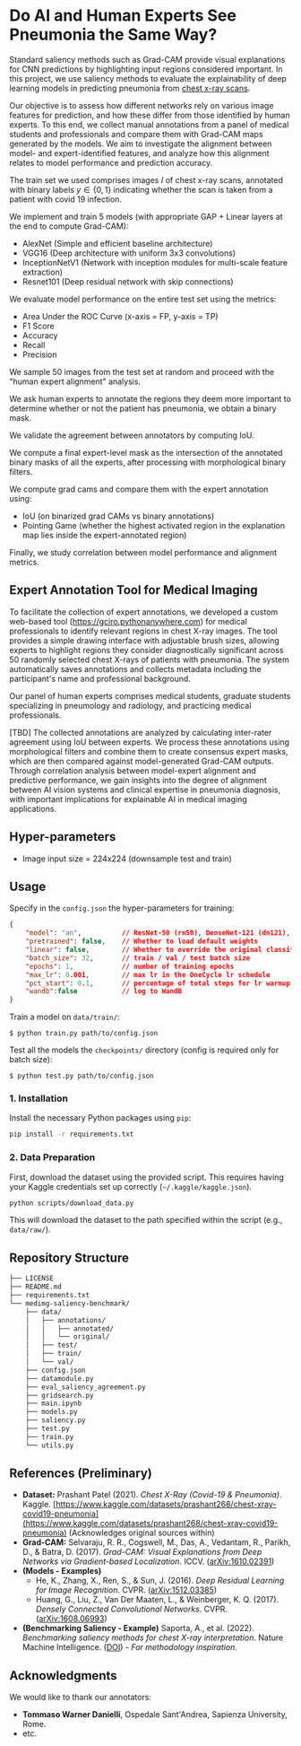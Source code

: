 # Do AI and Human Experts See Pneumonia the Same Way?

Standard saliency methods such as Grad-CAM provide visual explanations for CNN predictions by highlighting input regions considered important. In this project, we use saliency methods to evaluate the explainability of deep learning models in predicting pneumonia from [chest x-ray scans](https://www.kaggle.com/datasets/prashant268/chest-xray-covid19-pneumonia). 

Our objective is to assess how different networks rely on various image features for prediction, and how these differ from those identified by human experts. To this end, we collect manual annotations from a panel of medical students and professionals and compare them with Grad-CAM maps generated by the models. We aim to investigate the alignment between model- and expert-identified features, and analyze how this alignment relates to model performance and prediction accuracy.

The train set we used comprises images $I$ of chest x-ray scans, annotated with binary labels $y\in\{0,1\}$ indicating whether the scan is taken from a patient with covid 19 infection.

We implement and train 5 models (with appropriate GAP + Linear layers at the end to compute Grad-CAM):
- AlexNet (Simple and efficient baseline architecture)
- VGG16 (Deep architecture with uniform 3x3 convolutions)
- InceptionNetV1 (Network with inception modules for multi-scale feature extraction)
- Resnet101 (Deep residual network with skip connections)

We evaluate model performance on the entire test set using the metrics:
- Area Under the ROC Curve (x-axis = FP, y-axis = TP)
- F1 Score
- Accuracy
- Recall
- Precision

We sample 50 images from the test set at random and proceed with the "human expert alignment" analysis.

We ask human experts to annotate the regions they deem more important to determine whether or not the patient has pneumonia, we obtain a binary mask.

We validate the agreement between annotators by computing IoU.

We compute a final expert-level mask as the intersection of the annotated binary masks of all the experts, after processing with morphological binary filters.

We compute grad cams and compare them with the expert annotation using:
- IoU (on binarized grad CAMs vs binary annotations)
- Pointing Game (whether the highest activated region in the explanation map lies inside the expert-annotated region)

Finally, we study correlation between model performance and alignment metrics.

## Expert Annotation Tool for Medical Imaging

To facilitate the collection of expert annotations, we developed a custom web-based tool (https://gciro.pythonanywhere.com) for medical professionals to identify relevant regions in chest X-ray images. 
The tool provides a simple drawing interface with adjustable brush sizes, allowing experts to highlight regions they consider diagnostically significant across 50 randomly selected chest X-rays of patients with pneumonia. The system automatically saves annotations and collects metadata including the participant's name and professional background.

Our panel of human experts comprises medical students, graduate students specializing in pneumology and radiology, and practicing medical professionals.

[TBD]
The collected annotations are analyzed by calculating inter-rater agreement using IoU between experts. We process these annotations using morphological filters and combine them to create consensus expert masks, which are then compared against model-generated Grad-CAM outputs. Through correlation analysis between model-expert alignment and predictive performance, we gain insights into the degree of alignment between AI vision systems and clinical expertise in pneumonia diagnosis, with important implications for explainable AI in medical imaging applications.

## Hyper-parameters
- Image input size = 224x224 (downsample test and train)

## Usage
Specify in the `config.json` the hyper-parameters for training:
```json
{
    "model": "an",          // ResNet-50 (rn50), DenseNet-121 (dn121), EfficientNet-B0 (eb0), MobileNetV3 (mv3), Vision Transformer (vit)
    "pretrained": false,    // Whether to load default weights
    "linear": false,        // Whether to override the original classifier and make it GAP + FC (does not work for rs and in, which are alredy GAP + FC)
    "batch_size": 32,       // train / val / test batch size
    "epochs": 1,            // number of training epochs
    "max_lr": 0.001,        // max lr in the OneCycle lr schedule
    "pct_start": 0.1,       // percentage of total steps for lr warmup
    "wandb":false           // log to WandB
}
```

Train a model on `data/train/`:

```
$ python train.py path/to/config.json
```

Test all the models the `checkpoints/` directory (config is required only for batch size):

```
$ python test.py path/to/config.json
```

### 1. Installation
Install the necessary Python packages using `pip`:

```bash
pip install -r requirements.txt
```

### 2. Data Preparation
First, download the dataset using the provided script. This requires having your Kaggle credentials set up correctly (`~/.kaggle/kaggle.json`).

```bash
python scripts/download_data.py
```
This will download the dataset to the path specified within the script (e.g., `data/raw/`).


## Repository Structure
```bash
├── LICENSE                 
├── README.md               
├── requirements.txt        
└── medimg-saliency-benchmark/     
    ├── data/                  
    │   ├── annotations/   
    │   │   ├── annotated/   
    │   │   └── original/     
    │   ├── test/               
    │   ├── train/              
    │   └── val/                
    ├── config.json                
    ├── datamodule.py   
    ├── eval_saliency_agreement.py
    ├── gridsearch.py        
    ├── main.ipynb              
    ├── models.py      
    ├── saliency.py   
    ├── test.py              
    ├── train.py              
    └── utils.py               
```

## References (Preliminary)

* **Dataset:** Prashant Patel (2021). _Chest X-Ray (Covid-19 & Pneumonia)_. Kaggle. [https://www.kaggle.com/datasets/prashant268/chest-xray-covid19-pneumonia](https://www.kaggle.com/datasets/prashant268/chest-xray-covid19-pneumonia) (Acknowledges original sources within)
* **Grad-CAM:** Selvaraju, R. R., Cogswell, M., Das, A., Vedantam, R., Parikh, D., & Batra, D. (2017). _Grad-CAM: Visual Explanations from Deep Networks via Gradient-based Localization_. ICCV. ([arXiv:1610.02391](https://arxiv.org/abs/1610.02391))
* **(Models - Examples)**
    * He, K., Zhang, X., Ren, S., & Sun, J. (2016). _Deep Residual Learning for Image Recognition_. CVPR. ([arXiv:1512.03385](https://arxiv.org/abs/1512.03385))
    * Huang, G., Liu, Z., Van Der Maaten, L., & Weinberger, K. Q. (2017). _Densely Connected Convolutional Networks_. CVPR. ([arXiv:1608.06993](https://arxiv.org/abs/1608.06993))
* **(Benchmarking Saliency - Example)** Saporta, A., et al. (2022). _Benchmarking saliency methods for chest X-ray interpretation_. Nature Machine Intelligence. ([DOI](https://doi.org/10.1038/s42256-022-00536-x)) - *For methodology inspiration.*

## Acknowledgments

We would like to thank our annotators:

- **Tommaso Warner Danielli**, Ospedale Sant'Andrea, Sapienza University, Rome.
- etc.
